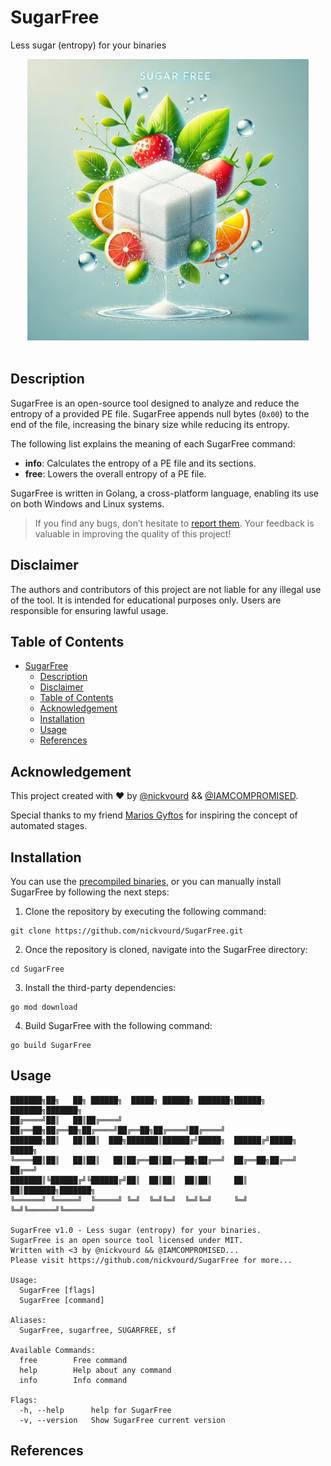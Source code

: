 # SugarFree

Less sugar (entropy) for your binaries

<p align="center">
  <img width="450" height="450" src="/Pictures/Logo.png"><br /><br />
  <!--<img alt="GitHub License" src="https://img.shields.io/github/license/nickvourd/SugarFree?style=social&logo=GitHub&logoColor=purple">
  <img alt="GitHub Repo stars" src="https://img.shields.io/github/stars/nickvourd/SugarFree?logoColor=yellow"><br />
  <img alt="GitHub forks" src="https://img.shields.io/github/forks/nickvourd/SugarFree?logoColor=red">
  <img alt="GitHub watchers" src="https://img.shields.io/github/watchers/nickvourd/SugarFree?logoColor=blue">
  <img alt="GitHub contributors" src="https://img.shields.io/github/contributors/nickvourd/SugarFree?style=social&logo=GitHub&logoColor=green">-->
</p>

## Description

SugarFree is an open-source tool designed to analyze and reduce the entropy of a provided PE file. SugarFree appends null bytes (`0x00`) to the end of the file, increasing the binary size while reducing its entropy.

The following list explains the meaning of each SugarFree command:

- **info**: Calculates the entropy of a PE file and its sections.
- **free**: Lowers the overall entropy of a PE file.

SugarFree is written in Golang, a cross-platform language, enabling its use on both Windows and Linux systems.

> If you find any bugs, don’t hesitate to [report them](https://github.com/nickvourd/SugarFree/issues). Your feedback is valuable in improving the quality of this project!

## Disclaimer

The authors and contributors of this project are not liable for any illegal use of the tool. It is intended for educational purposes only. Users are responsible for ensuring lawful usage.

## Table of Contents
- [SugarFree](#sugarfree)
  - [Description](#description)
  - [Disclaimer](#disclaimer)
  - [Table of Contents](#table-of-contents)
  - [Acknowledgement](#acknowledgement)
  - [Installation](#installation)
  - [Usage](#usage)
  - [References](#references)

## Acknowledgement

This project created with :heart: by [@nickvourd](https://x.com/nickvourd) && [@IAMCOMPROMISED](https://x.com/IAMCOMPROMISED).

Special thanks to my friend [Marios Gyftos](https://www.linkedin.com/in/marios-gyftos-a6b62122/) for inspiring the concept of automated stages.

## Installation

You can use the [precompiled binaries](https://github.com/nickvourd/SugarFree/releases), or you can manually install SugarFree by following the next steps:

1) Clone the repository by executing the following command:

```
git clone https://github.com/nickvourd/SugarFree.git
```

2) Once the repository is cloned, navigate into the SugarFree directory:

```
cd SugarFree
```

3) Install the third-party dependencies:

```
go mod download
```

4) Build SugarFree with the following command:

```
go build SugarFree
```

## Usage

```
███████╗██╗   ██╗ ██████╗  █████╗ ██████╗ ███████╗██████╗ ███████╗███████╗
██╔════╝██║   ██║██╔════╝ ██╔══██╗██╔══██╗██╔════╝██╔══██╗██╔════╝██╔════╝
███████╗██║   ██║██║  ███╗███████║██████╔╝█████╗  ██████╔╝█████╗  █████╗  
╚════██║██║   ██║██║   ██║██╔══██║██╔══██╗██╔══╝  ██╔══██╗██╔══╝  ██╔══╝  
███████║╚██████╔╝╚██████╔╝██║  ██║██║  ██║██║     ██║  ██║███████╗███████╗
╚══════╝ ╚═════╝  ╚═════╝ ╚═╝  ╚═╝╚═╝  ╚═╝╚═╝     ╚═╝  ╚═╝╚══════╝╚══════╝                                                        

SugarFree v1.0 - Less sugar (entropy) for your binaries.
SugarFree is an open source tool licensed under MIT.
Written with <3 by @nickvourd && @IAMCOMPROMISED...
Please visit https://github.com/nickvourd/SugarFree for more...

Usage:
  SugarFree [flags]
  SugarFree [command]

Aliases:
  SugarFree, sugarfree, SUGARFREE, sf

Available Commands:
  free        Free command
  help        Help about any command
  info        Info command

Flags:
  -h, --help      help for SugarFree
  -v, --version   Show SugarFree current version
```

## References
